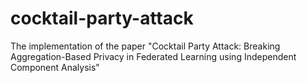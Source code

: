 # cocktail-party-attack
The implementation of the paper "Cocktail Party Attack: Breaking Aggregation-Based Privacy in Federated Learning using Independent Component Analysis"
